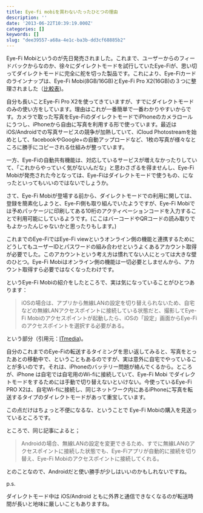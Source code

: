 ```yaml
---
title: Eye-fi mobiを買わないたったひとつの理由
description: ''
date: '2013-06-22T10:39:19.000Z'
categories: []
keywords: []
slug: "dee39557-a68a-4e1c-ba3b-dd3cf68885b2"
---
```

Eye-Fi Mobiというのが先日発売されました。これまで、ユーザーからのフィードバックからなのか、徐々にダイレクトモードを試行していたEye-Fiが、思い切ってダイレクトモードに完全に舵を切った製品です。これにより、Eye-Fiカードのラインナップは、Eye-Fi Mobi(8GB/16GB)とEye-Fi Pro X2(16GB)の３つに整理されました（[比較表](http://www.eye.fi/jp/products))。

自分も長いことEye-Fi Pro X2を使ってきていますが、すでにダイレクトモードのみの使い方をしています。理由はこれが一番簡単で一番わかりやすいからです。カメラで取った写真をEye-FiのダイレクトモードでiPhoneのカメラロールにうつし、iPhoneから自由に写真を利用する形で使っています。最近はiOS/Androidでの写真サービスの競争が加熱していて、iCloud Photostreamを始めとして、facebookやGoogle+の自動アップロードなど、1枚の写真が様々なところに勝手にコピーされる仕組みが整っています。

一方、Eye-Fiの自動共有機能は、対応しているサービスが増えなかったりしていて、「これからやっていく気がないんだな」と思わさざるを得ませんし、Eye-Fi Mobiが発売された今となっては、Eye-Fiはダイレクトモードで使うもの、になったといってもいいのではないでしょうか。

さて、Eye-Fi Mobiが登場する前から、ダイレクトモードでの利用に関しては、登録を簡素化しようと、Eye-Fi側も取り組んでいたようですが、Eye-Fi Mobiでは予めパッケージに印刷してある10桁のアクティベーションコードを入力することで利用可能にしているようです。(ここはバーコードやQRコードの読み取りでもよかったんじゃないかと思ったりもします。)  
  
これまでのEye-FiではEye-Fi viewというオンライン側の機能と連携するためにどうしてもユーザーIDとパスワードの組み合わせというよくあるアカウント取得が必要でした。このアカウントという考え方は慣れてない人にとっては大きな壁のひとつ。Eye-Fi Mobiはオンライン側の機能は一切必要としませんから、アカウント取得すら必要ではなくなったわけです。

というEye-Fi Mobiの紹介をしたところで、実は気になっていることがひとつあります：

> iOSの場合は、アプリから無線LANの設定を切り替えられないため、自宅などの無線LANアクセスポイントに接続している状態だと、撮影してEye-Fi Mobiのアクセスポイントが起動したら、iOSの「設定」画面からEye-Fiのアクセスポイントを選択する必要がある。

という部分（引用元：[ITmedia](http://www.itmedia.co.jp/mobile/articles/1306/14/news131_2.html))。

自分のこれまでのEye-Fiの転送するタイミングを思い返してみると、写真をとったあとの移動中で、ということもあるのですが、実は意外に自宅でやっていることが多いのです。それは、iPhoneのバッテリー問題が絡んでくるから。ところが、iPhone は自宅では自宅用のWi-fiに接続していて、Eye-Fi Mobi でダイレクトモードをするためには手動で切り替えないといけない。今使っているEye-Fi PRO X2は、自宅Wi-fiに接続し、同じネットワーク内にあるiPhoneに写真を転送するタイプのダイレクトモードがあって重宝しています。  
  
この点だけはちょっと不便になるな、ということで Eye-Fi Mobiの購入を見送っているところです。

ところで、同じ記事によると；

> Androidの場合、無線LANの設定を変更できるため、すでに無線LANのアクセスポイントに接続した状態でも、Eye-Fiアプリが自動的に接続を切り替え、Eye-Fi Mobiのアクセスポイントに接続してくれる。

とのことなので、Androidだと使い勝手が少しはいいのかもしれないですね。

p.s.  
  
ダイレクトモード中は iOS/Android ともに外界と通信できなくなるのが転送時間が長いと地味に厳しいこともありますね。